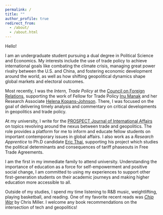 ```yaml
---
permalink: /
title: ""
author_profile: true
redirect_from: 
  - /about/
  - /about.html
---
```

Hello!

I am an undergraduate student pursuing a dual degree in Political Science and Economics. My interests include the use of trade policy to achieve international goals like combating the climate crisis, managing great power rivalry between the U.S. and China, and fostering economic development around the world, as well as how shifting geopolitical dynamics shape global markets and electoral outcomes. 

Most recently, I was the _Intern, Trade Policy_ at the [Council on Foreign Relations](https://www.cfr.org/), supporting the work of Fellow for Trade Policy [Inu Manak](https://www.cfr.org/expert/inu-manak) and her Research Associate [Helena Kopans-Johnson](https://www.cfr.org/bio/helena-kopans-johnson). There, I was focused on the goal of delivering timely analysis and commentary on critical developments in geopolitics and trade policy.

At my university, I write for the [PROSPECT Journal of International Affairs ](https://www.prospect-journal.org/) on topics revolving around the nexus between trade and geopolitics. The role provides a platform for me to inform and educate fellow students on important contemporary issues in global affairs. I also work as a _Research Apprentice_ to Ph.D candidate [Eric Thai](https://ethai98.github.io/), supporting his project which studies the political determinants and consequences of tariff phaseouts in Free Trade Agreements.

I am the first in my immediate family to attend university. Understanding the importance of education as a force for self-empowerment and positive social change, I am committed to using my experiences to support other first-generation students on their academic journeys and making higher education more accessible to all.

Outside of my studies, I spend my time listening to R&B music, weightlifting, playing basketball, and reading. One of my favorite recent reads was _[Chip War](https://www.christophermiller.net/books)_ by Chris Miller. I welcome any book recommendations on the intersection of tech and geopolitics!
